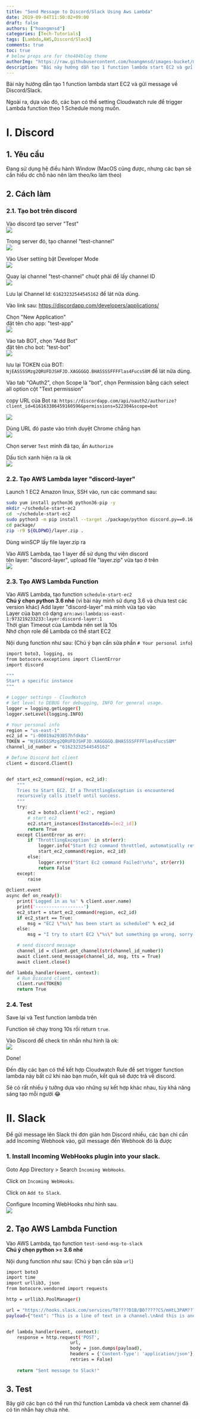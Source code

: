 ```yaml
---
title: "Send Message to Discord/Slack Using Aws Lambda"
date: 2019-09-04T11:50:02+09:00
draft: false
authors: ["hoangmnsd"]
categories: [Tech-Tutorials]
tags: [Lambda,AWS,Discord/Slack]
comments: true
toc: true
# below props are for the404blog theme
authorImg: "https://raw.githubusercontent.com/hoangmnsd/images-bucket/master/static/images/hoangmsnd-avatar001.jpg"
description: "Bài này hướng dẫn tạo 1 function lambda start EC2 và gửi message về Discord/Slack."
---
```


Bài này hướng dẫn tạo 1 function lambda start EC2 và gửi message về Discord/Slack.  

Ngoài ra, dựa vào đó, các bạn có thể setting Cloudwatch rule để trigger Lambda function theo 1 Schedule mong muốn.  

# I. Discord

## 1. Yêu cầu
Đang sử dụng hệ điều hành Window (MacOS cũng được, nhưng các bạn sẽ cần hiểu dc chỗ nào nên làm theo/ko làm theo)

## 2. Cách làm

### 2.1. Tạo bot trên discord
Vào discord tạo server "Test"  
![](https://raw.githubusercontent.com/hoangmnsd/images-bucket/master/static/images/discord-create-server.jpg)

Trong server đó, tạo channel "test-channel"  
![](https://raw.githubusercontent.com/hoangmnsd/images-bucket/master/static/images/discord-create-channel.jpg)

Vào User setting bật Developer Mode  
![](https://raw.githubusercontent.com/hoangmnsd/images-bucket/master/static/images/discord-dev-mode.jpg)

Quay lại channel "test-channel" chuột phải để lấy channel ID  
![](https://raw.githubusercontent.com/hoangmnsd/images-bucket/master/static/images/discord-copy-channel-id.jpg)

Lưu lại Channel Id: `61623232544545162` để lát nữa dùng.

Vào link sau: https://discordapp.com/developers/applications/

Chọn "New Application"  
đặt tên cho app: "test-app"  
![](https://raw.githubusercontent.com/hoangmnsd/images-bucket/master/static/images/discord-create-app.jpg)

Vào tab BOT, chọn "Add Bot"    
đặt tên cho bot: "test-bot"  
![](https://raw.githubusercontent.com/hoangmnsd/images-bucket/master/static/images/discord-add-bot.jpg)

lưu lại TOKEN của BOT: `NjEASSSSMzg2QRUFDJSHFJD.XAGGGGQ.BHASSSSFFFFlas4FucsS8M` để lát nữa dùng.

Vào tab "OAuth2", chọn Scope là "bot", chọn Permission bằng cách select all option cột "Text permission"  

copy URL của Bot ra: `https://discordapp.com/api/oauth2/authorize?client_id=616163386459160596&permissions=522304&scope=bot`

![](https://raw.githubusercontent.com/hoangmnsd/images-bucket/master/static/images/discord-bot-oauth2.jpg)

Dùng URL đó paste vào trình duyệt Chrome chẳng hạn  
![](https://raw.githubusercontent.com/hoangmnsd/images-bucket/master/static/images/discord-bot-auth.jpg)

Chọn server `Test` mình đã tạo, ấn `Authorize`  

Dấu tích xanh hiện ra là ok  
![](https://raw.githubusercontent.com/hoangmnsd/images-bucket/master/static/images/discord-bot-auth-success.jpg)

### 2.2. Tạo AWS Lambda layer "discord-layer"
Launch 1 EC2 Amazon linux, SSH vào, run các command sau:
```sh
sudo yum install python36 python36-pip -y
mkdir ~/schedule-start-ec2
cd  ~/schedule-start-ec2
sudo python3 -m pip install --target ./package/python discord.py==0.16.12
cd package/
zip -r9 ${OLDPWD}/layer.zip .
```
Dùng winSCP lấy file layer.zip ra   

Vào AWS Lambda, tạo 1 layer để sử dụng thư viện discord  
tên layer: "discord-layer", upload file "layer.zip" vừa tạo ở trên  
![](https://raw.githubusercontent.com/hoangmnsd/images-bucket/master/static/images/discord-create-lambda-layer.jpg)

### 2.3. Tạo AWS Lambda Function
Vào AWS Lambda, tạo function `schedule-start-ec2`  
**Chú ý chọn python 3.6 nhé** (vì bài này mình sử dụng 3.6 và chưa test các version khác) 
Add layer "discord-layer" mà mình vừa tạo vào  
Layer của bạn có dạng `arn:aws:lambda:us-east-1:973219233233:layer:discord-layer:1`  
Thời gian Timeout của Lambda nên set là 10s  
Nhớ chọn role để Lambda có thể start EC2  

Nội dung function như sau: (Chú ý bạn cần sửa phần `# Your personal info`)

```sh
import boto3, logging, os
from botocore.exceptions import ClientError
import discord

"""
Start a specific instance
"""

# Logger settings - CloudWatch
# Set level to DEBUG for debugging, INFO for general usage.
logger = logging.getLogger()
logger.setLevel(logging.INFO)

# Your personal info
region = "us-east-1"
ec2_id = "i-00019a293857hfdk8a"
TOKEN = "NjEASSSSMzg2QRUFDJSHFJD.XAGGGGQ.BHASSSSFFFFlas4FucsS8M"
channel_id_number = "61623232544545162"

# Define Discord bot client
client = discord.Client()


def start_ec2_command(region, ec2_id):
    """
    Tries to Start EC2. If a ThrottlingException is encountered
    recursively calls itself until success.
    """
    try:
        ec2 = boto3.client('ec2', region)
        # start ec2
        ec2.start_instances(InstanceIds=[ec2_id])
        return True
    except ClientError as err:
        if 'ThrottlingException' in str(err):
            logger.info("Start Ec2 command throttled, automatically retrying...")
            start_ec2_command(region, ec2_id)
        else:
            logger.error("Start Ec2 command Failed!\n%s", str(err))
            return False
    except:
        raise
    
@client.event
async def on_ready():
    print('Logged in as %s' % client.user.name)
    print('------------------')
    ec2_start = start_ec2_command(region, ec2_id)
    if ec2_start == True:
        msg = "EC2 \"%s\" has been start as scheduled" % ec2_id
    else:
        msg = "I try to start EC2 \"%s\" but something go wrong, sorry :( " % ec2_id

    # send discord message
    channel_id = client.get_channel(str(channel_id_number))
    await client.send_message(channel_id, msg, tts = True)
    await client.close()

def lambda_handler(event, context):
    # Run Discord client  
    client.run(TOKEN)
    return True
```
### 2.4. Test
Save lại và Test function lambda trên

Function sẽ chạy trong 10s rồi return `true`.   

Vào Discord để check tin nhắn như hình là ok:  
![](https://raw.githubusercontent.com/hoangmnsd/images-bucket/master/static/images/discord-chat-result.jpg)

Done!  

Đến đây các bạn có thể kết hợp Cloudwatch Rule để set trigger function lambda này bất cứ khi nào bạn muốn,
kết quả sẽ được trả về discord.  

Sẽ có rất nhiều ý tưởng dựa vào những sự kết hợp khác nhau, tùy khả năng sáng tạo mỗi người 😂


# II. Slack

Để gửi message lên Slack thì đơn giản hơn Discord nhiều, các bạn chỉ cần add Incoming Webhook vào, gửi message đến Webhook đó là được

### 1. Install Incoming WebHooks plugin into your slack.
Goto App Directory > Search `Incoming WebHooks`.

Click on `Incoming WebHooks`.

Click on `Add to Slack`.

Configure Incoming WebHooks như hình sau.  
![](https://raw.githubusercontent.com/hoangmnsd/images-bucket/master/static/images/config-slack-webhook.jpg)


## 2. Tạo AWS Lambda Function
Vào AWS Lambda, tạo function `test-send-msg-to-slack`  
**Chú ý chọn python >= 3.6 nhé**  

Nội dung function như sau: (Chú ý bạn cần sửa `url`)

```sh
import boto3
import time
import urllib3, json
from botocore.vendored import requests

http = urllib3.PoolManager()

url = "https://hooks.slack.com/services/T0????D1B/B0?????CS/mHtL3PAM????????LTi"
payload={"text": "This is a line of text in a channel.\nAnd this is another line of text."}


def lambda_handler(event, context):
    response = http.request('POST',
                        url,
                        body = json.dumps(payload),
                        headers = {'Content-Type': 'application/json'},
                        retries = False)
    
    return "Sent message to Slack!"
```

## 3. Test
Bây giờ các bạn có thể run thử function Lambda và check xem channel đã có tin nhắn hay chưa nhé.